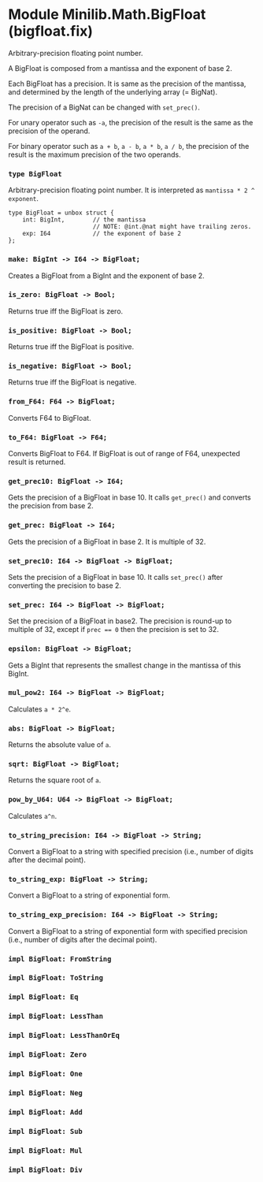 # Module Minilib.Math.BigFloat (bigfloat.fix)

Arbitrary-precision floating point number.

A BigFloat is composed from a mantissa and the exponent of base 2.

Each BigFloat has a precision. It is same as the precision of the mantissa,
and determined by the length of the underlying array (= BigNat).

The precision of a BigNat can be changed with `set_prec()`.

For unary operator such as `-a`, the precision of the result is the same as the precision of the operand.

For binary operator such as `a + b`, `a - b`, `a * b`, `a / b`, the precision of the result is the maximum precision of the two operands.


### `type BigFloat`

Arbitrary-precision floating point number.
It is interpreted as `mantissa * 2 ^ exponent`.

```
type BigFloat = unbox struct {
    int: BigInt,        // the mantissa
                        // NOTE: @int.@nat might have trailing zeros.
    exp: I64            // the exponent of base 2
};
```
### `make: BigInt -> I64 -> BigFloat;`

Creates a BigFloat from a BigInt and the exponent of base 2.

### `is_zero: BigFloat -> Bool;`

Returns true iff the BigFloat is zero.

### `is_positive: BigFloat -> Bool;`

Returns true iff the BigFloat is positive.

### `is_negative: BigFloat -> Bool;`

Returns true iff the BigFloat is negative.

### `from_F64: F64 -> BigFloat;`

Converts F64 to BigFloat.

### `to_F64: BigFloat -> F64;`

Converts BigFloat to F64. If BigFloat is out of range of F64, unexpected result is returned.

### `get_prec10: BigFloat -> I64;`

Gets the precision of a BigFloat in base 10.
It calls `get_prec()` and converts the precision from base 2.

### `get_prec: BigFloat -> I64;`

Gets the precision of a BigFloat in base 2. It is multiple of 32.

### `set_prec10: I64 -> BigFloat -> BigFloat;`

Sets the precision of a BigFloat in base 10.
It calls `set_prec()` after converting the precision to base 2.

### `set_prec: I64 -> BigFloat -> BigFloat;`

Set the precision of a BigFloat in base2.
The precision is round-up to multiple of 32, except if `prec == 0` then the precision is set to 32.

### `epsilon: BigFloat -> BigFloat;`

Gets a BigInt that represents the smallest change in the mantissa of this BigInt.

### `mul_pow2: I64 -> BigFloat -> BigFloat;`

Calculates `a * 2^e`.

### `abs: BigFloat -> BigFloat;`

Returns the absolute value of `a`.

### `sqrt: BigFloat -> BigFloat;`

Returns the square root of `a`.

### `pow_by_U64: U64 -> BigFloat -> BigFloat;`

Calculates `a^n`.

### `to_string_precision: I64 -> BigFloat -> String;`

Convert a BigFloat to a string with specified precision (i.e., number of digits after the decimal point).

### `to_string_exp: BigFloat -> String;`

Convert a BigFloat to a string of exponential form.

### `to_string_exp_precision: I64 -> BigFloat -> String;`

Convert a BigFloat to a string of exponential form with specified precision (i.e., number of digits after the decimal point).

### `impl BigFloat: FromString`

### `impl BigFloat: ToString`

### `impl BigFloat: Eq`

### `impl BigFloat: LessThan`

### `impl BigFloat: LessThanOrEq`

### `impl BigFloat: Zero`

### `impl BigFloat: One`

### `impl BigFloat: Neg`

### `impl BigFloat: Add`

### `impl BigFloat: Sub`

### `impl BigFloat: Mul`

### `impl BigFloat: Div`

